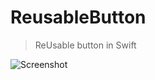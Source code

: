 # ReusableButton

> ReUsable button in Swift

![Screenshot](https://res.cloudinary.com/waheedafolabi/image/upload/v1605873612/My%20Ps/Simulator_Screen_Shot_-_iPhone_11_Pro_Max_-_2020-11-20_at_12.51.20.png)
